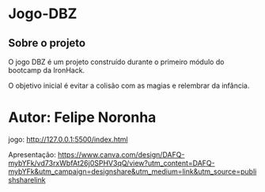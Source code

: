 # Jogo-DBZ

## Sobre o projeto

O jogo DBZ é um projeto construído durante o primeiro módulo do bootcamp da IronHack.

O objetivo inicial é evitar a colisão com as magias e relembrar da infância.


# Autor: Felipe Noronha

jogo: http://127.0.0.1:5500/index.html

Apresentação: https://www.canva.com/design/DAFQ-mybYFk/vd73rxWbfAt26j0SPHV3qQ/view?utm_content=DAFQ-mybYFk&utm_campaign=designshare&utm_medium=link&utm_source=publishsharelink
